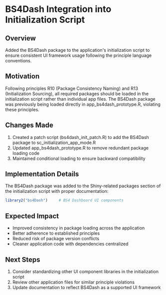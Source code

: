 # BS4Dash Integration into Initialization Script

## Overview
Added the BS4Dash package to the application's initialization script to ensure consistent UI framework usage following the principle language conventions.

## Motivation
Following principles R10 (Package Consistency Naming) and R13 (Initialization Sourcing), all required packages should be loaded in the initialization script rather than individual app files. The BS4Dash package was previously being loaded directly in app_bs4dash_prototype.R, violating these principles.

## Changes Made
1. Created a patch script (bs4dash_init_patch.R) to add the BS4Dash package to sc_initialization_app_mode.R
2. Updated app_bs4dash_prototype.R to remove redundant package loading code
3. Maintained conditional loading to ensure backward compatibility

## Implementation Details
The BS4Dash package was added to the Shiny-related packages section of the initialization script with proper documentation:

```r
library2("bs4Dash")     # BS4 Dashboard UI components
```

## Expected Impact
- Improved consistency in package loading across the application
- Better adherence to established principles
- Reduced risk of package version conflicts
- Cleaner application code with dependencies centralized

## Next Steps
1. Consider standardizing other UI component libraries in the initialization script
2. Review other application files for similar principle violations
3. Update documentation to reflect BS4Dash as a supported UI framework